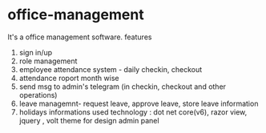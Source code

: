 # office-management
It's a office management software.
features 
1. sign in/up
2. role management
3. employee attendance system - daily checkin, checkout
4. attendance roport month wise
5. send msg to admin's telegram (in checkin, checkout and other operations)
6. leave managemnt- request leave, approve leave, store leave information
7. holidays informations
used technology : dot net core(v6), razor view, jquery , volt theme for design admin panel
